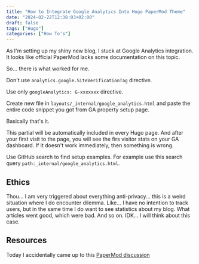 ```yaml
---
title: "How to Integrate Google Analytics Into Hugo PaperMod Theme"
date: "2024-02-22T12:38:03+02:00"
draft: false
tags: ["Hugo"]
categories: ["How To's"]
---
```


As I'm setting up my shiny new blog, I stuck at Google Analytics integration.
It looks like official PaperMod lacks some documentation on this topic.

So... there is what worked for me.

Don't use `analytics.google.SiteVerificationTag` directive.

Use only `googleAnalytics: G-xxxxxxx` directive.

Create new file in `layouts/_internal/google_analytics.html` and paste the
entire code snippet you got from GA property setup page.

Basically that's it.

This partial will be automatically included in every Hugo page. And after your
first visit to the page, you will see the firs visitor stats on your GA
dashboard. If it doesn't work immediately, then something is wrong.

Use GitHub search to find setup examples. For example use this search query
`path:_internal/google_analytics.html`.

## Ethics

Thou... I am very triggered about everything anti-privacy... this is a weird
situation where I do encounter dilemma. Like... I have no intention to track
users, but in the same time I do want to see statistics about my blog. What
articles went good, which were bad. And so on.
IDK... I will think about this case.

## Resources

Today I accidentally came up to this
[PaperMod discussion](https://github.com/adityatelange/hugo-PaperMod/discussions/248)
